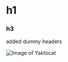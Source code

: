 # h1

### h3


added dummy headers

![Image of Yaktocat](https://octodex.github.com/images/yaktocat.png)
